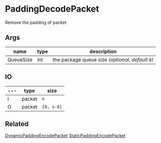 # PaddingDecodePacket

Remove the padding of packet

## Args

| name      | type | description                                      |
| --------- | ---- | ------------------------------------------------ |
| QueueSize | int  | the package queue size _(optional, default `0`)_ |


## IO

| --- | type   | size   |
| --- | ------ | ------ |
| I   | packet | `n`    |
| O   | packet | `[0, n-8]` |

## Related

[DynamicPaddingEncodePacket](DynamicPaddingEncodePacket.md)
[StaticPaddingEncodePacket](StaticPaddingEncodePacket.md)
